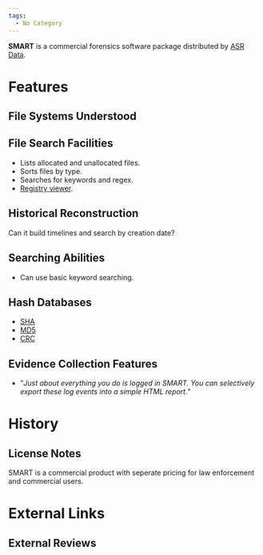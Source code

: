 ```yaml
---
tags:
  - No Category
---
```

**SMART** is a commercial forensics software package distributed by [ASR
Data](asr_data.md).

# Features

## File Systems Understood

## File Search Facilities

- Lists allocated and unallocated files.
- Sorts files by type.
- Searches for keywords and regex.
- [Registry viewer](registry_viewer.md).

## Historical Reconstruction

Can it build timelines and search by creation date?

## Searching Abilities

- Can use basic keyword searching.

## Hash Databases

- [SHA](sha.md)
- [MD5](md5.md)
- [CRC](crc.md)

## Evidence Collection Features

- "*Just about everything you do is logged in SMART. You can selectively
  export these log events into a simple HTML report.*"

# History

## License Notes

SMART is a commercial product with seperate pricing for law enforcement
and commercial users.

# External Links

## External Reviews
